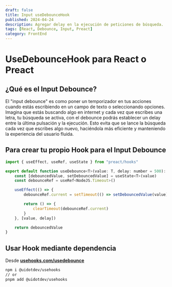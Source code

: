 ```yaml
---
draft: false
title: Input useDebounceHook
published: 2024-04-24
description: Agregar delay en la ejecución de peticiones de búsqueda.
tags: [React, Debounce, Input, Preact]
category: FrontEnd
---
```


# UseDebounceHook para React o Preact

## ¿Qué es el Input Debounce?

El "input debounce" es como poner un temporizador en tus acciones cuando estás escribiendo en un campo de texto o seleccionando opciones. Imagina que estás buscando algo en internet y cada vez que escribes una letra, tu búsqueda se activa, con el debounce podrás establecer un delay entre la última pulsación y la ejecución. Esto evita que se lance la búsqueda cada vez que escribes algo nuevo, haciéndola más eficiente y manteniendo la experiencia del usuario fluida.

## Para crear tu propio Hook para el Input Debounce

```javascript
import { useEffect, useRef, useState } from "preact/hooks"

export default function useDebounce<T>(value: T, delay: number = 500): T {
	const [debouncedValue, setDebouncedValue] = useState<T>(value)
	const debounceRef = useRef<NodeJS.Timeout>()

	useEffect(() => {
		debounceRef.current = setTimeout(() => setDebouncedValue(value), delay)

		return () => {
			clearTimeout(debounceRef.current)
		}
	}, [value, delay])

	return debouncedValue
}
```

## Usar Hook mediante dependencia

Desde [**usehooks.com/usedebounce**](https://usehooks.com/usedebounce)

```bash
npm i @uidotdev/usehooks
// or
pnpm add @uidotdev/usehooks
```
